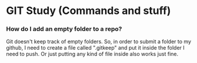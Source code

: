 # GIT Study (Commands and stuff)

### How do I add an empty folder to a repo?
Git doesn't keep track of empty folders. So, in order to submit a folder to my github, I need to create a file called ".gitkeep" and put it inside the folder I need to push. Or just putting any kind of file inside also works just fine.